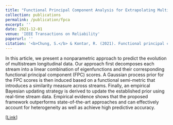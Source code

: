```yaml
---
title: "Functional Principal Component Analysis for Extrapolating Multistream Longitudinal Data"
collection: publications
permalink: /publication/fpca
excerpt: ''
date: 2021-12-01
venue: 'IEEE Transactions on Reliability'
paperurl: ''
citation: '<b>Chung, S.</b> & Kontar, R. (2021). Functional principal component analysis for extrapolating multistream longitudinal data. <i>IEEE Transactions on Reliability</i>, 70(4), 1321-1331.'
---
```

In this article, we present a nonparametric approach to predict the evolution of multistream longitudinal data. Our approach first decomposes each stream into a linear combination of eigenfunctions and their corresponding functional principal component (FPC) scores. A Gaussian process prior for the FPC scores is then induced based on a functional semi-metric that introduces a similarity measure across streams. Finally, an empirical Bayesian updating strategy is derived to update the established prior using real-time stream data. Empirical evidence shows that the proposed framework outperforms state-of-the-art approaches and can effectively account for heterogeneity as well as achieve high predictive accuracy.

[[Link](https://ieeexplore.ieee.org/abstract/document/9258998)]

